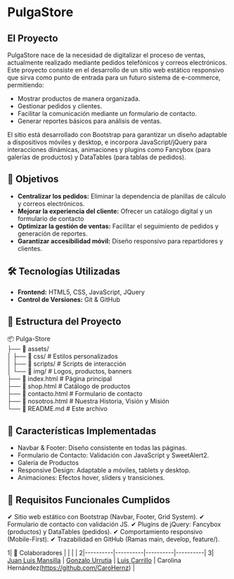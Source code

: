 # PulgaStore

## El Proyecto 
PulgaStore nace de la necesidad de digitalizar el proceso de ventas, actualmente realizado mediante pedidos telefónicos y correos electrónicos. 
Este proyecto consiste en el desarrollo de un sitio web estático responsivo que sirva como punto de entrada para un futuro sistema de e-commerce, permitiendo:
* Mostrar productos de manera organizada.
* Gestionar pedidos y clientes.
* Facilitar la comunicación mediante un formulario de contacto.
* Generar reportes básicos para análisis de ventas.

El sitio está desarrollado con Bootstrap para garantizar un diseño adaptable a dispositivos móviles y desktop, e incorpora JavaScript/jQuery para interacciones dinámicas, animaciones y plugins como Fancybox (para galerías de productos) y DataTables (para tablas de pedidos).

## 🎯 Objetivos
* **Centralizar los pedidos:** Eliminar la dependencia de planillas de cálculo y correos electrónicos.
* **Mejorar la experiencia del cliente:** Ofrecer un catálogo digital y un formulario de contacto 
* **Optimizar la gestión de ventas:** Facilitar el seguimiento de pedidos y generación de reportes.
* **Garantizar accesibilidad móvil:** Diseño responsivo para repartidores y clientes.

## 🛠 Tecnologías Utilizadas
* **Frontend:** HTML5, CSS, JavaScript, JQuery
* **Control de Versiones:** Git & GitHub
	
## 🚀 Estructura del Proyecto

📦 Pulga-Store  
├── 📂 assets/  
│   ├── 📂 css/          # Estilos personalizados  
│   ├── 📂 scripts/      # Scripts de interacción  
│   └── 📂 img/          # Logos, productos, banners  
├── 📜 index.html        # Página principal  
├── 📜 shop.html         # Catálogo de productos  
├── 📜 contacto.html     # Formulario de contacto  
├── 📜 nosotros.html     # Nuestra Historia, Visión y Misión  
└── 📜 README.md         # Este archivo  

## 🎨 Características Implementadas
 - Navbar & Footer: Diseño consistente en todas las páginas.
 - Formulario de Contacto: Validación con JavaScript y SweetAlert2.
 - Galería de Productos
 - Responsive Design: Adaptable a móviles, tablets y desktop.
 - Animaciones: Efectos hover, sliders y transiciones.

## 📌 Requisitos Funcionales Cumplidos
  ✔ Sitio web estático con Bootstrap (Navbar, Footer, Grid System).
  ✔ Formulario de contacto con validación JS.
  ✔ Plugins de jQuery: Fancybox (productos) y DataTables (pedidos).
  ✔ Comportamiento responsivo (Mobile-First).
  ✔ Trazabilidad en GitHub (Ramas main, develop, feature/).

1| 👥 Colaboradores |   |   |  |
2|----------|----------|----------|----------|
3| [Juan Luis Mansilla](https://github.com/jlmansilla) | [Gonzalo Urrutia](https://github.com/gurrutia15) | [Luis Carrillo](https://github.com/lcarrilloq) | Carolina Hernández(https://github.com/CaroHernz) |
